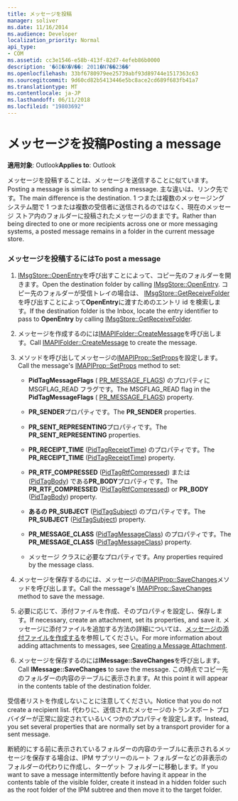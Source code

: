```yaml
---
title: メッセージを投稿
manager: soliver
ms.date: 11/16/2014
ms.audience: Developer
localization_priority: Normal
api_type:
- COM
ms.assetid: cc3e1546-e58b-413f-82d7-4efeb86b0000
description: '�ŏI�X�V��: 2011�N7��23��'
ms.openlocfilehash: 33bf6780979ee25739abf93d89744e1517363c63
ms.sourcegitcommit: 9d60cd82b5413446e5bc8ace2cd689f683fb41a7
ms.translationtype: MT
ms.contentlocale: ja-JP
ms.lasthandoff: 06/11/2018
ms.locfileid: "19803692"
---
```

# <a name="posting-a-message"></a><span data-ttu-id="644da-103">メッセージを投稿</span><span class="sxs-lookup"><span data-stu-id="644da-103">Posting a message</span></span>

<span data-ttu-id="644da-104">**適用対象**: Outlook</span><span class="sxs-lookup"><span data-stu-id="644da-104">**Applies to**: Outlook</span></span> 
  
<span data-ttu-id="644da-105">メッセージを投稿することは、メッセージを送信することに似ています。</span><span class="sxs-lookup"><span data-stu-id="644da-105">Posting a message is similar to sending a message.</span></span> <span data-ttu-id="644da-106">主な違いは、リンク先です。</span><span class="sxs-lookup"><span data-stu-id="644da-106">The main difference is the destination.</span></span> <span data-ttu-id="644da-107">1 つまたは複数のメッセージング システム間で 1 つまたは複数の受信者に送信されるのではなく、現在のメッセージ ストア内のフォルダーに投稿されたメッセージのままです。</span><span class="sxs-lookup"><span data-stu-id="644da-107">Rather than being directed to one or more recipients across one or more messaging systems, a posted message remains in a folder in the current message store.</span></span>
  
### <a name="to-post-a-message"></a><span data-ttu-id="644da-108">メッセージを投稿するには</span><span class="sxs-lookup"><span data-stu-id="644da-108">To post a message</span></span>
  
1. <span data-ttu-id="644da-109">[IMsgStore::OpenEntry](imsgstore-openentry.md)を呼び出すことによって、コピー先のフォルダーを開きます。</span><span class="sxs-lookup"><span data-stu-id="644da-109">Open the destination folder by calling [IMsgStore::OpenEntry](imsgstore-openentry.md).</span></span> <span data-ttu-id="644da-110">コピー先のフォルダーが受信トレイの場合は、 [IMsgStore::GetReceiveFolder](imsgstore-getreceivefolder.md)を呼び出すことによって**OpenEntry**に渡すためのエントリ id を検索します。</span><span class="sxs-lookup"><span data-stu-id="644da-110">If the destination folder is the Inbox, locate the entry identifier to pass to **OpenEntry** by calling [IMsgStore::GetReceiveFolder](imsgstore-getreceivefolder.md).</span></span> 
    
2. <span data-ttu-id="644da-111">メッセージを作成するのには[IMAPIFolder::CreateMessage](imapifolder-createmessage.md)を呼び出します。</span><span class="sxs-lookup"><span data-stu-id="644da-111">Call [IMAPIFolder::CreateMessage](imapifolder-createmessage.md) to create the message.</span></span> 
    
3. <span data-ttu-id="644da-112">メソッドを呼び出してメッセージの[IMAPIProp::SetProps](imapiprop-setprops.md)を設定します。</span><span class="sxs-lookup"><span data-stu-id="644da-112">Call the message's [IMAPIProp::SetProps](imapiprop-setprops.md) method to set:</span></span> 
    
   - <span data-ttu-id="644da-113">**PidTagMessageFlags** ( [PR_MESSAGE_FLAGS](pidtagmessageflags-canonical-property.md)) のプロパティに MSGFLAG_READ フラグです。</span><span class="sxs-lookup"><span data-stu-id="644da-113">The MSGFLAG_READ flag in the **PidTagMessageFlags** ( [PR_MESSAGE_FLAGS](pidtagmessageflags-canonical-property.md)) property.</span></span>
    
   - <span data-ttu-id="644da-114">**PR_SENDER**プロパティです。</span><span class="sxs-lookup"><span data-stu-id="644da-114">The **PR_SENDER** properties.</span></span> 
    
   - <span data-ttu-id="644da-115">**PR_SENT_REPRESENTING**プロパティです。</span><span class="sxs-lookup"><span data-stu-id="644da-115">The **PR_SENT_REPRESENTING** properties.</span></span> 
    
   - <span data-ttu-id="644da-116">**PR_RECEIPT_TIME** ([PidTagReceiptTime](pidtagreceipttime-canonical-property.md)) のプロパティです。</span><span class="sxs-lookup"><span data-stu-id="644da-116">The **PR_RECEIPT_TIME** ([PidTagReceiptTime](pidtagreceipttime-canonical-property.md)) property.</span></span>
    
   - <span data-ttu-id="644da-117">**PR_RTF_COMPRESSED** ([PidTagRtfCompressed](pidtagrtfcompressed-canonical-property.md)) または ([PidTagBody](pidtagbody-canonical-property.md)) である**PR_BODY**プロパティです。</span><span class="sxs-lookup"><span data-stu-id="644da-117">The **PR_RTF_COMPRESSED** ([PidTagRtfCompressed](pidtagrtfcompressed-canonical-property.md)) or **PR_BODY** ([PidTagBody](pidtagbody-canonical-property.md)) property.</span></span>
    
   - <span data-ttu-id="644da-118">**あるの PR_SUBJECT** ([PidTagSubject](pidtagsubject-canonical-property.md)) のプロパティです。</span><span class="sxs-lookup"><span data-stu-id="644da-118">The **PR_SUBJECT** ([PidTagSubject](pidtagsubject-canonical-property.md)) property.</span></span>
    
   - <span data-ttu-id="644da-119">**PR_MESSAGE_CLASS** ([PidTagMessageClass](pidtagmessageclass-canonical-property.md)) のプロパティです。</span><span class="sxs-lookup"><span data-stu-id="644da-119">The **PR_MESSAGE_CLASS** ([PidTagMessageClass](pidtagmessageclass-canonical-property.md)) property.</span></span>
    
   - <span data-ttu-id="644da-120">メッセージ クラスに必要なプロパティです。</span><span class="sxs-lookup"><span data-stu-id="644da-120">Any properties required by the message class.</span></span>
    
4. <span data-ttu-id="644da-121">メッセージを保存するのには、メッセージの[IMAPIProp::SaveChanges](imapiprop-savechanges.md)メソッドを呼び出します。</span><span class="sxs-lookup"><span data-stu-id="644da-121">Call the message's [IMAPIProp::SaveChanges](imapiprop-savechanges.md) method to save the message.</span></span> 
    
5. <span data-ttu-id="644da-122">必要に応じて、添付ファイルを作成、そのプロパティを設定し、保存します。</span><span class="sxs-lookup"><span data-stu-id="644da-122">If necessary, create an attachment, set its properties, and save it.</span></span> <span data-ttu-id="644da-123">メッセージに添付ファイルを追加する方法の詳細については、[メッセージの添付ファイルを作成する](creating-a-message-attachment.md)を参照してください。</span><span class="sxs-lookup"><span data-stu-id="644da-123">For more information about adding attachments to messages, see [Creating a Message Attachment](creating-a-message-attachment.md).</span></span>
    
6. <span data-ttu-id="644da-124">メッセージを保存するのには**IMessage::SaveChanges**を呼び出します。</span><span class="sxs-lookup"><span data-stu-id="644da-124">Call **IMessage::SaveChanges** to save the message.</span></span> <span data-ttu-id="644da-125">この時点でコピー先のフォルダーの内容のテーブルに表示されます。</span><span class="sxs-lookup"><span data-stu-id="644da-125">At this point it will appear in the contents table of the destination folder.</span></span> 
    
<span data-ttu-id="644da-126">受信者リストを作成しないことに注意してください。</span><span class="sxs-lookup"><span data-stu-id="644da-126">Notice that you do not create a recipient list.</span></span> <span data-ttu-id="644da-127">代わりに、送信されたメッセージのトランスポート プロバイダーが正常に設定されているいくつかのプロパティを設定します。</span><span class="sxs-lookup"><span data-stu-id="644da-127">Instead, you set several properties that are normally set by a transport provider for a sent message.</span></span> 
  
<span data-ttu-id="644da-128">断続的にする前に表示されているフォルダーの内容のテーブルに表示されるメッセージを保存する場合は、IPM サブツリーのルート フォルダーなどの非表示のフォルダーの代わりに作成し、ターゲット フォルダーに移動します。</span><span class="sxs-lookup"><span data-stu-id="644da-128">If you want to save a message intermittently before having it appear in the contents table of the visible folder, create it instead in a hidden folder such as the root folder of the IPM subtree and then move it to the target folder.</span></span> 
  


